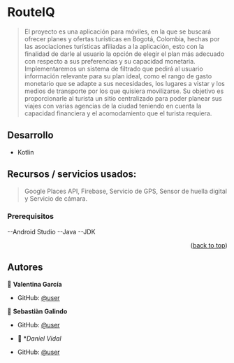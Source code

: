 <a name="Readme-project"></a>

# RouteIQ

> El proyecto es una aplicación para móviles, en la que se buscará ofrecer planes y ofertas turísticas en Bogotá, Colombia,
> hechas por las asociaciones turísticas afiliadas a la aplicación, esto con la finalidad de darle al usuario la opción de elegir el plan
> más adecuado con respecto a sus preferencias y su capacidad monetaria. Implementaremos un sistema de filtrado que pedirá al usuario información relevante para su plan ideal, como el rango de gasto monetario que se adapte a sus necesidades, los lugares a vistar y los medios de transporte por los que quisiera movilizarse. Su objetivo es proporcionarle al turista un sitio centralizado para poder planear sus viajes con varias agencias de la ciudad teniendo en cuenta la capacidad financiera y el acomodamiento que el turista requiera.

## Desarrollo

- Kotlin

## Recursos / servicios usados:

> Google Places API,
> Firebase,
> Servicio de GPS,
> Sensor de huella digital y
> Servicio de cámara.


### Prerequisitos

--Android Studio
--Java
--JDK

<p align="right">(<a href="#rRadme-project">back to top</a>)</p>


## Autores

👤 **Valentina García**

- GitHub: [@user](https://github.com/valentinaG08)
  

👤 **Sebastiàn Galindo**

- GitHub: [@user](https://github.com/TalkySafe143)

  
- 👤 **Daniel Vidal*

- GitHub: [@user](https://github.com/Dasdoria1O1)


